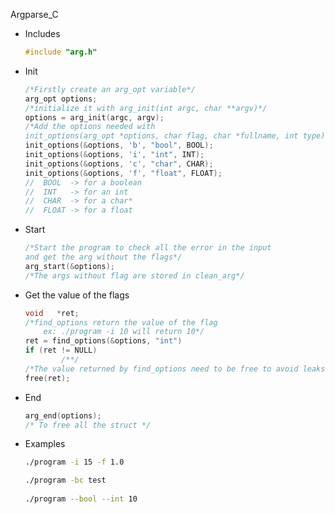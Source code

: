 Argparse_C

- Includes
    
    ```c
    #include "arg.h"
    ```
    
- Init
    
    ```c
    /*Firstly create an arg_opt variable*/
    arg_opt	options;
    /*initialize it with arg_init(int argc, char **argv)*/
    options = arg_init(argc, argv);
    /*Add the options needed with 
    init_options(arg_opt *options, char flag, char *fullname, int type)*/
    init_options(&options, 'b', "bool", BOOL);
    init_options(&options, 'i', "int", INT);
    init_options(&options, 'c', "char", CHAR);
    init_options(&options, 'f', "float", FLOAT);
    //  BOOL  -> for a boolean
    //  INT   -> for an int
    //  CHAR  -> for a char*
    //  FLOAT -> for a float 
    ```
    
- Start
    
    ```c
    /*Start the program to check all the error in the input
    and get the arg without the flags*/
    arg_start(&options);
    /*The args without flag are stored in clean_arg*/
    ```
    
- Get the value of the flags
    
    ```c
    void   *ret;
    /*find_options return the value of the flag
    	ex: ./program -i 10 will return 10*/
    ret = find_options(&options, "int")
    if (ret != NULL)
    		/**/
    /*The value returned by find_options need to be free to avoid leaks*/
    free(ret);
    ```
    
- End
    
    ```c
    arg_end(options);
    /* To free all the struct */
    ```

- Examples
    
    ```bash
    ./program -i 15 -f 1.0
    
    ./program -bc test
    	
    ./program --bool --int 10
    
    ```
